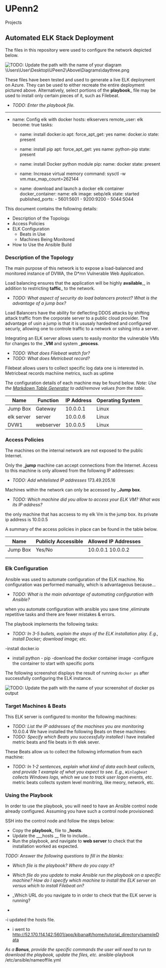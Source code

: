 # UPenn2
Projects
## Automated ELK Stack Deployment

The files in this repository were used to configure the network depicted below.

![TODO: Update the path with the name of your diagram](Images/diagram_filename.png)
\Users\User\Desktop\UPeen2\Above\Diagrams\daythree.png

These files have been tested and used to generate a live ELK deployment on Azure. They can be used to either recreate the entire deployment pictured above. Alternatively, select portions of the __playbook___ file may be used to install only certain pieces of it, such as Filebeat.

  - _TODO: Enter the playbook file._
---
- name: Config elk with docker
  hosts: elkservers
  remote_user: elk
  become: true
  tasks:

  - name: install docker.io
    apt:
      force_apt_get: yes
      name: docker.io
      state: present

  - name: install pip
    apt:
      force_apt_get: yes
      name: python-pip
      state: present

  - name: install Docker python module
    pip:
      name: docker
      state: present

  - name: Increase virtual memory
    command: sysctl -w vm.max_map_count=262144

  - name: download and launch a docker elk container
    docker_container:
      name: elk
      image: sebp/elk
      state: started
      published_ports:
        - 5601:5601
        - 9200:9200
        - 5044:5044

This document contains the following details:
- Description of the Topologu
- Access Policies
- ELK Configuration
  - Beats in Use
  - Machines Being Monitored
- How to Use the Ansible Build


### Description of the Topology

The main purpose of this network is to expose a load-balanced and monitored instance of DVWA, the D*mn Vulnerable Web Application.

Load balancing ensures that the application will be highly __available___, in addition to restricting __taffic___ to the network.
- _TODO: What aspect of security do load balancers protect? What is the advantage of a jump box?_

Load Balancers have the ability for deflecting DDOS attacks by shifting attack traffic from the corporate server to a public cloud provider.
The advantage of usin a jump is that it is ususaly hardedned and configured securly, allowing one to controle traffic to a network or sshing into a server.

Integrating an ELK server allows users to easily monitor the vulnerable VMs for changes to the ___VM__ and system ___process__.
- _TODO: What does Filebeat watch for?_
- _TODO: What does Metricbeat record?_

Filebeat allows users to collect specific log data one is interested in.
Metricbeat records machiine metrics, such as uptime



The configuration details of each machine may be found below.
_Note: Use the [Markdown Table Generator](http://www.tablesgenerator.com/markdown_tables) to add/remove values from the table_.

| Name     | Function | IP Address | Operating System |
|----------|----------|------------|------------------|
| Jump Box | Gateway  | 10.0.0.1   | Linux            |
| elk server| server  | 10.0.0.6   | Linux            |
| DVW1     | webserver| 10.0.0.5   | Linux            |


### Access Policies

The machines on the internal network are not exposed to the public Internet. 

Only the ___jump__ machine can accept connections from the Internet. Access to this machine is only allowed from the following IP addresses:
- _TODO: Add whitelisted IP addresses_
173.49.205.16

Machines within the network can only be accessed by ___Jump box__.
- _TODO: Which machine did you allow to access your ELK VM? What was its IP address?_


the only machine that has accsess to my elk Vm is the jump box. its private ip address is 10.0.0.5 


A summary of the access policies in place can be found in the table below.

| Name     | Publicly Accessible | Allowed IP Addresses |
|----------|---------------------|----------------------|
| Jump Box | Yes/No              | 10.0.0.1 10.0.0.2    |
|          |                     |                      |
|          |                     |                      |

### Elk Configuration

Ansible was used to automate configuration of the ELK machine. No configuration was performed manually, which is advantageous because...
- _TODO: What is the main advantage of automating configuration with Ansible?_

when you automate configuration with ansible you save time ,eliminate repetitive tasks and there are fewer mistakes & errors.


The playbook implements the following tasks:
- _TODO: In 3-5 bullets, explain the steps of the ELK installation play. E.g., install Docker; download image; etc._

-install docker.io 
- install python - pip
-download the docker container image
-configure the container to start with specific ports


The following screenshot displays the result of running `docker ps` after successfully configuring the ELK instance.

![TODO: Update the path with the name of your screenshot of docker ps output](Images/docker_ps_output.png)

### Target Machines & Beats
This ELK server is configured to monitor the following machines:
- _TODO: List the IP addresses of the machines you are monitoring_
10.0.0.4
We have installed the following Beats on these machines:
- _TODO: Specify which Beats you successfully installed_
i have installed metric beats and file beats in th elek sever.

These Beats allow us to collect the following information from each machine:
- _TODO: In 1-2 sentences, explain what kind of data each beat collects, and provide 1 example of what you expect to see. E.g., `Winlogbeat` collects Windows logs, which we use to track user logon events, etc._
metric beats collects system level monitring, like meory, network, etc.
### Using the Playbook
In order to use the playbook, you will need to have an Ansible control node already configured. Assuming you have such a control node provisioned: 

SSH into the control node and follow the steps below:
- Copy the __playbook___ file to ___hosts__.
- Update the ___hosts __ file to include...
- Run the playbook, and navigate to __web server__ to check that the installation worked as expected.

_TODO: Answer the following questions to fill in the blanks:_
- _Which file is the playbook? Where do you copy it?_
- _Which file do you update to make Ansible run the playbook on a specific machine? How do I specify which machine to install the ELK server on versus which to install Filebeat on?_
- _Which URL do you navigate to in order to check that the ELK server is running?

-
-i updated the hosts file.
- i went to http://52.170.114.142:5601/app/kibana#/home/tutorial_directory/sampleData


_As a **Bonus**, provide the specific commands the user will need to run to download the playbook, update the files, etc._
ansible-playbook /etc/ansible/nameoffile.yml
